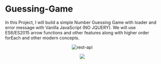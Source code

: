 # Guessing-Game
In this Project, I will build a simple Number Guessing Game with loader and error message with Vanilla JavaScript (NO JQUERY). We will use ES6/ES2015 arrow functions and other features along with higher order forEach and other modern concepts.

<div align="center"><img src="https://i.ibb.co/pdV0964/project-four-flow.jpg" alt="rest-api" border="0"></div>
<p align="center"><a href="https://shovon.net"><img src="http://shovon.net/projects/freelancer/DaRose/images/assets/logo.png"><a/></p>
